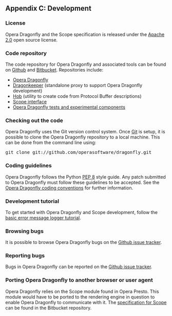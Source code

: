 ## Appendix C: Development

### License

Opera Dragonfly and the Scope specification is released under the <a href="http://www.apache.org/licenses/LICENSE-2.0">Apache 2.0</a> open source license.

### Code repository

The code repository for Opera Dragonfly and associated tools can be found on <a href="https://github.com/operasoftware/dragonfly">Github</a> and <a href="https://bitbucket.org/">Bitbucket</a>. Repositories include:

* <a href="https://github.com/operasoftware/dragonfly">Opera Dragonfly</a>
* <a href="https://github.com/operasoftware/dragonkeeper">Dragonkeeper</a> (standalone proxy to support Opera Dragonfly development)
* <a href="https://bitbucket.org/scope/hob/">Hob</a> (utility to create code from Protocol Buffer descriptions)
* <a href="http://scope.bitbucket.org/scope/index.html">Scope interface</a>
* <a href="https://bitbucket.org/scope/scope.bitbucket.org/overview">Opera Dragonfly tests and experimental components</a>

### Checking out the code

Opera Dragonfly uses the Git version control system. Once <a href="http://git-scm.com/">Git</a> is setup, it is possible to clone the Opera Dragonfly repository to a local machine. This can be done from the command line using:

<kbd>git clone git://github.com/operasoftware/dragonfly.git</kbd>

### Coding guidelines

Opera Dragonfly follows the Python <a href="http://www.python.org/dev/peps/pep-0008/">PEP 8</a> style guide. Any patch submitted to Opera Dragonfly must follow these guidelines to be accepted. See the <a href="https://github.com/operasoftware/dragonfly/wiki/Code-style-guide">Opera Dragonfly coding conventions</a> for further information.

### Development tutorial

To get started with Opera Dragonfly and Scope development, follow the <a href="https://dragonfly.opera.com/app/scope-interface/tutorial-console-logger.html">basic error message logger tutorial</a>.

### Browsing bugs

It is possible to browse Opera Dragonfly bugs on the <a href="https://github.com/operasoftware/dragonfly/issues">Github issue tracker</a>.

### Reporting bugs

Bugs in Opera Dragonfly can be reported on the <a href="https://github.com/operasoftware/dragonfly/issues">Github issue tracker</a>.

### Porting Opera Dragonfly to another browser or user agent

Opera Dragonfly relies on the Scope module found in Opera Presto. This module would have to be ported to the rendering engine in question to enable Opera Dragonfly to communicate with it. The <a href="http://scope.bitbucket.org/scope/index.html">specification for Scope</a> can be found in the Bitbucket repository.